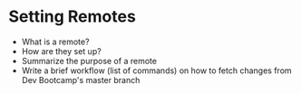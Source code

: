 # Setting Remotes

- What is a remote?
- How are they set up?
- Summarize the purpose of a remote
- Write a brief workflow (list of commands) on how to fetch changes from Dev Bootcamp's master branch
